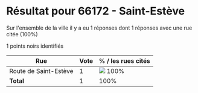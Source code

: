 # Résultat pour 66172 - Saint-Estève

Sur l'ensemble de la ville il y a eu 1 réponses dont 1 réponses avec une rue citée (100%)

1 points noirs identifiés

| Rue | Vote | % / les rues cités|
|-----|------|-------------------|
| Route de Saint-Estève | 1 | <img src="../../img/bar_100.gif" />&nbsp;100%|
| **Total** | 1 | 100%|
